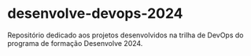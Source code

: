 # desenvolve-devops-2024
Repositório dedicado aos projetos desenvolvidos na trilha de DevOps do programa de formação Desenvolve 2024.
